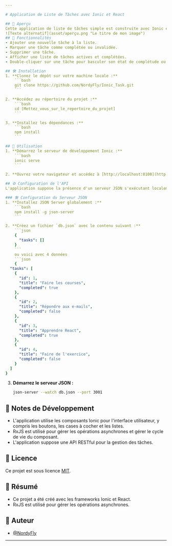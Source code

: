```yaml
---

# Application de Liste de Tâches avec Ionic et React

## 🚀 Aperçu
Cette application de liste de tâches simple est construite avec Ionic et React. Elle permet aux utilisateurs de gérer leurs tâches en les ajoutant, les complétant, les invalidant et les supprimant. L'application utilise RxJS pour gérer les opérations asynchrones et récupérer des données à partir d'une API.
![Texte alternatif](asset/aperçu.png "Le titre de mon image")
## 🌟 Fonctionnalités
- Ajouter une nouvelle tâche à la liste.
- Marquer une tâche comme complétée ou invalidée.
- Supprimer une tâche.
- Afficher une liste de tâches actives et complétées.
- Double-cliquer sur une tâche pour basculer son état de complétude ou son état de validation.

## 🛠️ Installation
1. **Clonez le dépôt sur votre machine locale :**
    ```bash
    git clone https://github.com/NordyFly/Ionic_Task.git
    ```

2. **Accédez au répertoire du projet :**
    ```bash
    cd [Mettez_vous_sur_le_repertoire_du_projet]
    ```

3. **Installez les dépendances :**
    ```bash
    npm install
    ```

## 🚀 Utilisation
1. **Démarrez le serveur de développement Ionic :**
    ```bash
    ionic serve
    ```

2. **Ouvrez votre navigateur et accédez à [http://localhost:8100](http://localhost:8100) pour voir l'application.**

## ⚙️ Configuration de l'API
L'application suppose la présence d'un serveur JSON s'exécutant localement à `http://localhost:3001/tasks`. Vous pouvez configurer un serveur JSON ou mettre à jour l'URL de l'API dans le code pour pointer vers votre backend souhaité.

### 🛠️ Configuration du Serveur JSON
1. **Installez JSON Server globalement :**
    ```bash
    npm install -g json-server
    ```

2. **Créez un fichier `db.json` avec le contenu suivant :**
    ```json
    {
      "tasks": []
    }
    ```
    ou voici avec 4 données
    ```json
    {
  "tasks": [
    {
      "id": 1,
      "title": "Faire les courses",
      "completed": true
    },
    {
      "id": 2,
      "title": "Répondre aux e-mails",
      "completed": false
    },
    {
      "id": 3,
      "title": "Apprendre React",
      "completed": true
    },
    {
      "id": 4,
      "title": "Faire de l'exercice",
      "completed": false
    }
  ]
}
 ```

3. **Démarrez le serveur JSON :**
    ```bash
    json-server --watch db.json --port 3001
    ```

## 📝 Notes de Développement
- L'application utilise les composants Ionic pour l'interface utilisateur, y compris les boutons, les cases à cocher et les listes.
- RxJS est utilisé pour gérer les opérations asynchrones et gérer le cycle de vie du composant.
- L'application suppose une API RESTful pour la gestion des tâches.

## 📄 Licence
Ce projet est sous licence [MIT](LICENSE).

## 💖 Résumé
- Ce projet a été créé avec les frameworks Ionic et React.
- RxJS est utilisé pour gérer les opérations asynchrones.
  
## 🚀 Auteur

- [@NordyFly](https://github.com/NordyFly)



---
```

